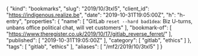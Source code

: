 {
  "kind": "bookmarks",
  "slug": "2019/10/3txl5",
  "client_id": "https://indigenous.realize.be",
  "date": "2019-10-31T19:05:00Z",
  "h": "h-entry",
  "properties": {
    "name": [
      "GitLab `reset --hard bad1dea`: Biz U-turns, unbans office political chat, will vet customers"
    ],
    "bookmark-of": [
      "https://www.theregister.co.uk/2019/10/17/gitlab_reverse_ferret/"
    ],
    "published": [
      "2019-10-31T19:05:00Z"
    ],
    "category": [
      "gitlab",
      "ethics"
    ]
  },
  "tags": [
    "gitlab",
    "ethics"
  ],
  "aliases": [
    "/mf2/2019/10/3txl5"
  ]
}
